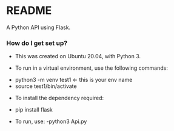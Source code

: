 # README #

A Python API using Flask.

### How do I get set up? ###

* This was created on Ubuntu 20.04, with Python 3.

* To run in a virtual environment, use the following commands:
- python3 -m venv test1 <- this is your env name
- source test1/bin/activate

* To install the dependency required:
- pip install flask

* To run, use:
-python3 Api.py